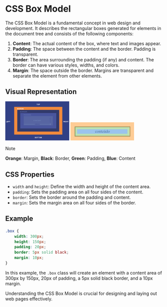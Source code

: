 # CSS Box Model

The CSS Box Model is a fundamental concept in web design and development. It describes the rectangular boxes generated for elements in the document tree and consists of the following components:

1. **Content**: The actual content of the box, where text and images appear.
2. **Padding**: The space between the content and the border. Padding is transparent.
3. **Border**: The area surrounding the padding (if any) and content. The border can have various styles, widths, and colors.
4. **Margin**: The space outside the border. Margins are transparent and separate the element from other elements.

## Visual Representation

<img width="40%" src="/Stage-4/resources/box-model-visual.png">
<img width="40%" src="/Stage-4/resources/box-model-example.png">

>[!NOTE]
> **Orange**: Margin,
> **Black**: Border,
> **Green**: Padding,
> **Blue**: Content

## CSS Properties

- `width` and `height`: Define the width and height of the content area.
- `padding`: Sets the padding area on all four sides of the content.
- `border`: Sets the border around the padding and content.
- `margin`: Sets the margin area on all four sides of the border.

## Example

```css
.box {
    width: 300px;
    height: 150px;
    padding: 20px;
    border: 5px solid black;
    margin: 10px;
}
```

In this example, the `.box` class will create an element with a content area of 300px by 150px, 20px of padding, a 5px solid black border, and a 10px margin.

Understanding the CSS Box Model is crucial for designing and laying out web pages effectively.